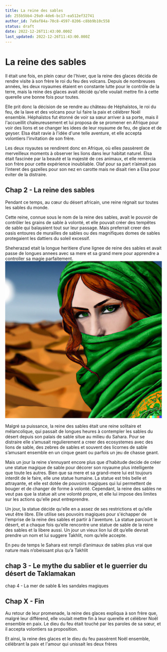 ```yaml
---
title: La reine des sables
id: 255b5bb4-29a9-4de6-bc17-ea512ef32741
author_id: 7a9af84a-70c8-4597-8206-c8bb9b10c558
status: draft
date: 2022-12-26T11:43:00.000Z
last_updated: 2022-12-26T11:43:00.000Z
---
```


# La reine des sables




Il était une fois, en plein cœur de l'hiver, que la reine des glaces décida de rendre visite à son frère le roi du feu des volcans. Depuis de nombreuses années, les deux royaumes étaient en constante lutte pour le contrôle de la terre, mais la reine des glaces avait décidé qu'elle voulait mettre fin à cette querelle une bonne fois pour toutes.

Elle prit donc la décision de se rendre au château de Héphaïstos, le roi du feu, de la lave et des volcans pour lui faire la paix et célébrer Noël ensemble. Héphaïstos fut étonné de voir sa sœur arriver à sa porte, mais il l'accueillit chaleureusement et lui proposa de se promener en Afrique pour voir des lions et se changer les idees de leur royaume de feu, de glace et de geyser. Elsa était ravie à l'idée d'une telle aventure, et elle accepta volontiers l'invitation de son frère.

Les deux royautes se rendirent donc en Afrique, où elles passèrent de merveilleux moments à observer les lions dans leur habitat naturel. Elsa était fascinée par la beauté et la majesté de ces animaux, et elle remercia son frère pour cette expérience inoubliable. Olaf pour sa part n’aimait pas l’interet des gazelles pour son nez en carotte mais ne disait rien a Elsa pour eviter de la distraire.

## Chap 2 - La reine des sables




Pendant ce temps, au cœur du désert africain, une reine régnait sur toutes les sables du monde. 

Cette reine, connue sous le nom de la reine des sables, avait le pouvoir de contrôler les grains de sable à volonté, et elle pouvait créer des tempêtes de sable qui balayaient tout sur leur passage. Mais preferrait creer des oasis entoures de murailles de sables ou des magnifiques domes de sables protegaient les dattiers du soleil excessif.



Sheherazad etait la longue heritiere d’une lignee de reine des sables et avait passe de longues annees avec sa mere et sa grand mere pour apprendre a controller sa magie parfaitement.
![](https://raw.githubusercontent.com/oberron/spark-fi/master/static/img/DALL%C2%B7E%202022-12-26%2012.17.52%20-%20personage%20de%20bande%20dessinee%2C%20La%20reine%20des%20sables%20%C3%A9tait%20une%20femme%20berb%C3%A8re%20aux%20cheveux%20roux%20flamboyants.%20Ses%20yeux%20verts%20brillaient%20de%20intelligence%20et%20de.png)


Malgré sa puissance, la reine des sables était une reine solitaire et mélancolique, qui passait de longues heures à contempler les sables du désert depuis son palais de sable situe au milieu du Sahara. Pour se distraire elle s’amusait regulierement a creer des ecosystemes avec des lions de sable, des zebres de sables et souvent des licornes de sable s’amusant ensemble en un cirque geant ou parfois un jeu de chasse geant.

Mais un jour la reine s’ennuyant encore plus que d’habitude decide de créer une statue magique de sable pour décorer son royaume plus intelligente que toute les autres. Bien que sa mere et sa grand-mere lui est toujours interdit de le faire, elle une statue humaine. La statue est très belle et attrayante, et elle est dotée de pouvoirs magiques qui lui permettent de bouger et de changer de forme à volonté. Cependant, la reine des sables ne veut pas que la statue ait une volonté propre, et elle lui impose des limites sur les actions qu'elle peut entreprendre.

Un jour, la statue décide qu'elle en a assez de ses restrictions et qu'elle veut être libre. Elle utilise ses pouvoirs magiques pour s'échapper de l'emprise de la reine des sables et partir à l'aventure. La statue parcourt le désert, et a chaque fois qu’elle rencontre une statue de sable de la reine des sables et la libere aussi. Un jour un vieux lion lui dit qu’elle devrait prendre un nom et lui suggere Takhlit, nom qu’elle accepte.

En peu de temps le Sahara est rempli d’animaux de sables plus vrai que nature mais n’obeissant plus qu’a Takhlit 



## chap 3 - Le mythe du sablier et le guerrier du désert de Taklamakan




chap 4 - La mer de sable & les sandales magiques





## Chap X - Fin




Au retour de leur promenade, la reine des glaces expliqua à son frère que, malgré leur différend, elle voulait mettre fin à leur querelle et célébrer Noël ensemble en paix. Le dieu du feu était touché par les paroles de sa sœur, et il accepta volontiers sa proposition.

Et ainsi, la reine des glaces et le dieu du feu passèrent Noël ensemble, célébrant la paix et l'amour qui unissait les deux frères
